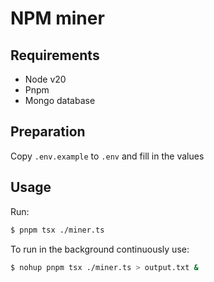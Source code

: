 # NPM miner

## Requirements

- Node v20
- Pnpm
- Mongo database

## Preparation

Copy `.env.example` to `.env` and fill in the values

## Usage

Run:

```bash
$ pnpm tsx ./miner.ts
```

To run in the background continuously use:

```bash
$ nohup pnpm tsx ./miner.ts > output.txt &
```